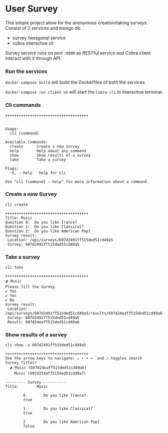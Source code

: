 # User Survey

This simple project allow for the anonymous creation/taking surveys. 
Consist of 2 services and mongo db.
- survey hexagonal service
- cobra interactive cli

Survey service runs on port `:8000` as RESTful service and Cobra client interact with it through API.

### Run the services

`docker-compose build` will build the Dockerfiles of both the services

`docker-compose run client sh` will start the `Cobra cli` in interactive terminal.

### Cli commands

```text
+++++++++++++++++++++++++++++++++++++


Usage:
  cli [command]

Available Commands:
  create      Create a new survey
  help        Help about any command
  show        Show results of a survey
  take        Take a survey

Flags:
  -h, --help   help for cli

Use "cli [command] --help" for more information about a command.
```

### Create a new Survey
`cli create`

```text
+++++++++++++++++++++++++++++++++++++
Title: Music
Question 0:  Do you like Trance?
Question 1:  Do you like Classical?
Question 2:  Do you like American Pop?
Survey result:
 Location: /api/surveys/607d2491ff515ded51cd49a5
 Survey: 607d2491ff515ded51cd49a5
```

### Take a survey
`cli take`

```text
+++++++++++++++++++++++++++++++++++++
🌶 Music
Please fill the Survey.
✔ Yes
✔ Yes
✔ No
Survey result:
 Location: /api/surveys/607d2491ff515ded51cd49a5/results/607d24eaff515ded51cd49a6
 Survey: 607d2491ff515ded51cd49a5
 Result: 607d24eaff515ded51cd49a6
```

### Show results of a survey
`cli show -s 607d2491ff515ded51cd49a5`

```text
+++++++++++++++++++++++++++++++++++++
Use the arrow keys to navigate: ↓ ↑ → ←  and / toggles search
Survey Titles?
  🌶 Music (607d24eaff515ded51cd49a6)
    Music (607d254aff515ded51cd49a7)

--------- Survey ----------
Title:        Music

        0        Do you like Trance?
        true

        1        Do you like Classical?
        true

        2        Do you like American Pop?
        false

```
